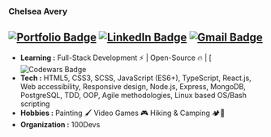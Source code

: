 ### Chelsea Avery
[![Portfolio Badge](https://img.shields.io/badge/website-000000?style=for-the-badge&logo=About.me&logoColor=white)](https://chelsea-avery.com/)
[![LinkedIn Badge](https://img.shields.io/badge/LinkedIn-0077B5?style=for-the-badge&logo=linkedin&logoColor=white)](https://www.linkedin.com/in/chelseaavery/)
[![Gmail Badge](https://img.shields.io/badge/Gmail-D14836?style=for-the-badge&logo=gmail&logoColor=white)](mailto:chelseaavery.js@gmail.com)
---------------------------------------------------------------------------------------------------------------------------------------------------------------------------------

-  **Learning :** Full-Stack Development :zap: | Open-Source :fire: | [![Codewars Badge](https://www.codewars.com/users/chelseaerinavery/badges/large)
-  **Tech :** HTML5, CSS3, SCSS, JavaScript (ES6+), TypeScript, React.js, Web accessibility, Responsive design, Node.js, Express, MongoDB, PostgreSQL, TDD, OOP, Agile methodologies, Linux based OS/Bash scripting
-  **Hobbies :** Painting :paintbrush: Video Games :video_game: Hiking & Camping :camping::hiking_boot: 
-  **Organization :** 100Devs


